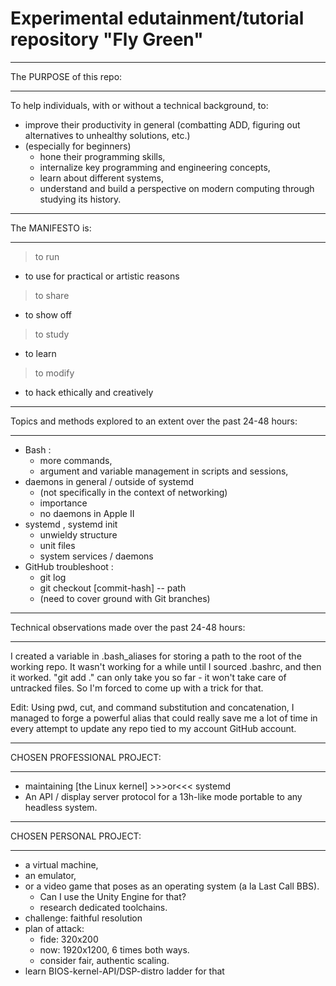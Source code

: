 # Experimental edutainment/tutorial repository "Fly Green"

__________________________________________________________________________
The PURPOSE of this repo:
__________________________________________________________________________

To help individuals, with or without a technical background, to: 
- improve their productivity in general (combatting ADD, figuring out
  alternatives to unhealthy solutions, etc.) 
- (especially for beginners)
  - hone their programming skills,
  - internalize key programming and engineering concepts,
  - learn about different systems,
  - understand and build a perspective on modern computing through studying
    its history. 

__________________________________________________________________________
The MANIFESTO is:
__________________________________________________________________________

> to run
  - to use for practical or artistic reasons
> to share
  - to show off
> to study
  - to learn
> to modify
  - to hack ethically and creatively

__________________________________________________________________________
Topics and methods explored to an extent over the past 24-48 hours:
__________________________________________________________________________

- Bash :
  - more commands,
  - argument and variable management in scripts and sessions, 
- daemons in general / outside of systemd
  - (not specifically in the context of networking)
  - importance 
  - no daemons in Apple II 
- systemd , systemd init
  - unwieldy structure
  - unit files
  - system services / daemons 
- GitHub troubleshoot :
  - git log 
  - git checkout [commit-hash] -- path
  - (need to cover ground with Git branches)
__________________________________________________________________________
Technical observations made over the past 24-48 hours:
__________________________________________________________________________

I created a variable in .bash_aliases for storing a path to the root of
the working repo. It wasn't working for a while until I sourced .bashrc,
and then it worked. "git add ." can only take you so far - it won't take
care of untracked files. So I'm forced to come up with a trick for that.

Edit: Using pwd, cut, and command substitution and concatenation, I managed
to forge a powerful alias that could really save me a lot of time in every
attempt to update any repo tied to my account GitHub account. 
__________________________________________________________________________
CHOSEN PROFESSIONAL PROJECT:
__________________________________________________________________________

- maintaining [the Linux kernel] >>>or<<< systemd
- An API / display server protocol for a 13h-like mode portable to any headless system. 
__________________________________________________________________________
CHOSEN PERSONAL PROJECT:
__________________________________________________________________________

- a virtual machine,
- an emulator,
- or a video game that poses as an operating system (a la Last Call BBS).
  - Can I use the Unity Engine for that?
  - research dedicated toolchains. 
- challenge: faithful resolution
- plan of attack:
  - fide: 320x200
  - now: 1920x1200, 6 times both ways.
  - consider fair, authentic scaling. 
- learn BIOS-kernel-API/DSP-distro ladder for that 

